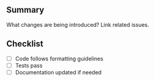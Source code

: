 ## Summary

What changes are being introduced? Link related issues.

## Checklist

- [ ] Code follows formatting guidelines
- [ ] Tests pass
- [ ] Documentation updated if needed
